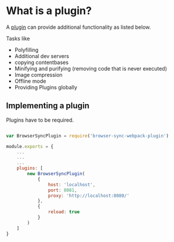 # What is a plugin?

A [plugin](https://webpack.github.io/docs/list-of-plugins.html) can provide additional functionality as listed below.

Tasks like
 - Polyfilling
 - Additional dev servers
 - copying contentbases
 - Minifying and purifying (removing code that is never executed)
 - Image compression
 - Offline mode
 - Providing Plugins globally

## Implementing a plugin

Plugins have to be required.

```js

var BrowserSyncPlugin = require('browser-sync-webpack-plugin')

module.exports = {
    ...
    ...
    ...
    plugins: [
        new BrowserSyncPlugin(
            {
                host: 'localhost',
                port: 8081,
                proxy: 'http://localhost:8080/'
            },
            {
                reload: true
            }
        )
    ]
}
```
